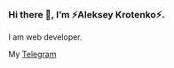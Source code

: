 ### Hi there 👋, I’m ⚡Aleksey Krotenko⚡.
I am web developer.

My [Telegram](https://t.me/idv1cher)
<!--
**idv1cher/idv1cher** is a ✨ _special_ ✨ repository because its `README.md` (this file) appears on your GitHub profile.

Here are some ideas to get you started:

- 🔭 I’m currently working on ...
- 🌱 I’m currently learning ...
- 👯 I’m looking to collaborate on ...
- 🤔 I’m looking for help with ...
- 💬 Ask me about ...
- 📫 How to reach me: ...
- 😄 Pronouns: ...
- ⚡ Fun fact: ...
-->
